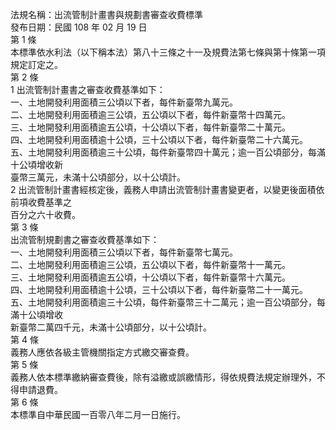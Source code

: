法規名稱：出流管制計畫書與規劃書審查收費標準  
發布日期：民國 108 年 02 月 19 日  
第 1 條  
本標準依水利法（以下稱本法）第八十三條之十一及規費法第七條與第十條第一項規定訂定之。  
第 2 條  
1 出流管制計畫書之審查收費基準如下：  
一、土地開發利用面積三公頃以下者，每件新臺幣九萬元。  
二、土地開發利用面積逾三公頃，五公頃以下者，每件新臺幣十四萬元。  
三、土地開發利用面積逾五公頃，十公頃以下者，每件新臺幣二十萬元。  
四、土地開發利用面積逾十公頃，三十公頃以下者，每件新臺幣二十六萬元。  
五、土地開發利用面積逾三十公頃，每件新臺幣四十萬元；逾一百公頃部分，每滿十公頃增收新  
臺幣三萬元，未滿十公頃部分，以十公頃計。  
2 出流管制計畫書經核定後，義務人申請出流管制計畫書變更者，以變更後面積依前項收費基準之  
百分之六十收費。  
第 3 條  
出流管制規劃書之審查收費基準如下：  
一、土地開發利用面積三公頃以下者，每件新臺幣七萬元。  
二、土地開發利用面積逾三公頃，五公頃以下者，每件新臺幣十一萬元。  
三、土地開發利用面積逾五公頃，十公頃以下者，每件新臺幣十六萬元。  
四、土地開發利用面積逾十公頃，三十公頃以下者，每件新臺幣二十一萬元。  
五、土地開發利用面積逾三十公頃，每件新臺幣三十二萬元；逾一百公頃部分，每滿十公頃增收  
新臺幣二萬四千元，未滿十公頃部分，以十公頃計。  
第 4 條  
義務人應依各級主管機關指定方式繳交審查費。  
第 5 條  
義務人依本標準繳納審查費後，除有溢繳或誤繳情形，得依規費法規定辦理外，不得申請退費。  
第 6 條  
本標準自中華民國一百零八年二月一日施行。  


